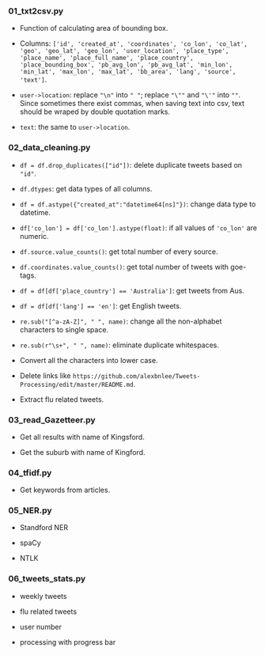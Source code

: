 ### 01_txt2csv.py

- Function of calculating area of bounding box.

- Columns: `['id', 'created_at', 'coordinates', 'co_lon', 'co_lat', 'geo', 'geo_lat',
       'geo_lon', 'user_location', 'place_type', 'place_name',
       'place_full_name', 'place_country', 'place_bounding_box', 'pb_avg_lon',
       'pb_avg_lat', 'min_lon', 'min_lat', 'max_lon', 'max_lat', 'bb_area',
       'lang', 'source', 'text']`.
       
- `user->location`: replace `"\n"` into `" "`; replace `"\""` and `"\'"` into `""`. Since sometimes there exist commas, when saving text into csv, text should be wraped by double quotation marks.

- `text`: the same to `user->location`.

### 02_data_cleaning.py

- `df = df.drop_duplicates(["id"])`: delete duplicate tweets based on `"id"`.

- `df.dtypes`: get data types of all columns.

- `df = df.astype({"created_at":"datetime64[ns]"})`: change data type to datetime.

- `df['co_lon'] = df['co_lon'].astype(float)`: if all values of `'co_lon'` are numeric.

- `df.source.value_counts()`: get total number of every source.

- `df.coordinates.value_counts()`: get total number of tweets with goe-tags.

- `df = df[df['place_country'] == 'Australia']`: get tweets from Aus.

- `df = df[df['lang'] == 'en']`: get English tweets.

- `re.sub("[^a-zA-Z]", " ", name)`: change all the non-alphabet characters to single space.

- `re.sub(r"\s+", " ", name)`: eliminate duplicate whitespaces.

- Convert all the characters into lower case.

- Delete links like `https://github.com/alexbnlee/Tweets-Processing/edit/master/README.md`.

- Extract flu related tweets.

### 03_read_Gazetteer.py

- Get all results with name of Kingsford.

- Get the suburb with name of Kingford.

### 04_tfidf.py

- Get keywords from articles.

### 05_NER.py

- Standford NER

- spaCy

- NTLK

### 06_tweets_stats.py

- weekly tweets

- flu related tweets

- user number

- processing with progress bar
